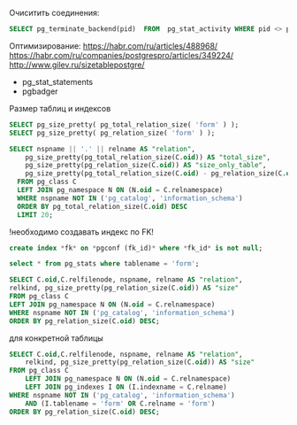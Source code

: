 Очиситить соединения:
``` sql
SELECT pg_terminate_backend(pid)  FROM  pg_stat_activity WHERE pid <> pg_backend_pid() AND datname = 'CloudBack';
```
Оптимизирование:
https://habr.com/ru/articles/488968/  
https://habr.com/ru/companies/postgrespro/articles/349224/  
http://www.gilev.ru/sizetablepostgre/  
 - pg_stat_statements  
 - pgbadger

Размер таблиц и индексов

``` sql
SELECT pg_size_pretty( pg_total_relation_size( 'form' ) ); 
SELECT pg_size_pretty( pg_relation_size( 'form' ) );

SELECT nspname || '.' || relname AS "relation",
    pg_size_pretty(pg_total_relation_size(C.oid)) AS "total_size",
	pg_size_pretty(pg_relation_size(C.oid)) AS "size_only_table",
	pg_size_pretty(pg_total_relation_size(C.oid) - pg_relation_size(C.oid)) AS "size_index"
  FROM pg_class C
  LEFT JOIN pg_namespace N ON (N.oid = C.relnamespace)
  WHERE nspname NOT IN ('pg_catalog', 'information_schema')
  ORDER BY pg_total_relation_size(C.oid) DESC
  LIMIT 20;
  ```
  
!необходимо создавать индекс по FK!  
```sql
create index *fk* on *pgconf (fk_id)* where *fk_id* is not null;

select * from pg_stats where tablename = 'form';
```

```sql
SELECT C.oid,C.relfilenode, nspname, relname AS "relation",
relkind, pg_size_pretty(pg_relation_size(C.oid)) AS "size"
FROM pg_class C
LEFT JOIN pg_namespace N ON (N.oid = C.relnamespace)
WHERE nspname NOT IN ('pg_catalog', 'information_schema')
ORDER BY pg_relation_size(C.oid) DESC;
```
для конкретной таблицы
```sql
SELECT C.oid,C.relfilenode, nspname, relname AS "relation",
	relkind, pg_size_pretty(pg_relation_size(C.oid)) AS "size"
FROM pg_class C
	LEFT JOIN pg_namespace N ON (N.oid = C.relnamespace)
	LEFT JOIN pg_indexes I ON (I.indexname = C.relname)
WHERE nspname NOT IN ('pg_catalog', 'information_schema')
	AND (I.tablename = 'form' OR C.relname = 'form')
ORDER BY pg_relation_size(C.oid) DESC;
```
